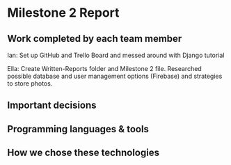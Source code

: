 # Milestone 2 Report

## Work completed by each team member
Ian: Set up GitHub and Trello Board and messed around with Django tutorial  

Ella: Create Written-Reports folder and Milestone 2 file. Researched possible database and user management options (Firebase) and strategies to store photos. 

## Important decisions

## Programming languages & tools

## How we chose these technologies
